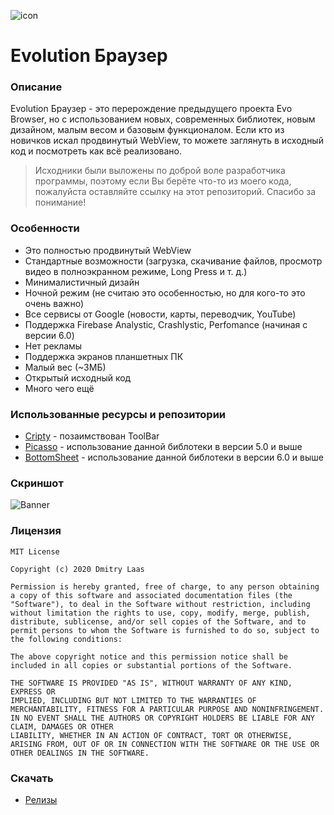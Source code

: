 ![icon](https://github.com/dmitrylaas/Evolution-Browser/blob/master/app/src/main/res/mipmap-xhdpi/ic_launcher.png)

# Evolution Браузер

### Описание
Evolution Браузер - это перерождение предыдущего проекта Evo Browser, но с использованием новых, современных библиотек, новым дизайном, малым весом и базовым функционалом. Если кто из новичков искал продвинутый WebView, то можете заглянуть в исходный код и посмотреть как всё реализовано.
>Исходники были выложены по доброй воле разработчика программы, поэтому если Вы берёте что-то из моего кода, пожалуйста оставляйте ссылку на этот репозиторий. Спасибо за понимание!

### Особенности
* Это полностью продвинутый WebView
* Стандартные возможности (загрузка, скачивание файлов, просмотр видео в полноэкранном режиме, Long Press и т. д.)
* Минималистичный дизайн
* Ночной режим (не считаю это особенностью, но для кого-то это очень важно)
* Все сервисы от Google (новости, карты, переводчик, YouTube)
* Поддержка Firebase Analystic, Crashlystic, Perfomance (начиная с версии 6.0)
* Нет рекламы
* Поддержка экранов планшетных ПК
* Малый вес (~3МБ)
* Открытый исходный код
* Много чего ещё

### Использованные ресурсы и репозитории
* [Cripty](https://github.com/F0x1d/Cripty) - позаимствован ToolBar
* [Picasso](https://github.com/square/picasso) - использование данной библотеки в версии 5.0 и выше
* [BottomSheet](https://github.com/soarcn/BottomSheet) - использование данной библотеки в версии 6.0 и выше

### Скриншот
![Banner](https://github.com/dmitrylaas/Evolution-Browser/blob/master/art/banner-evo.jpg)

### Лицензия
```
MIT License

Copyright (c) 2020 Dmitry Laas

Permission is hereby granted, free of charge, to any person obtaining a copy of this software and associated documentation files (the "Software"), to deal in the Software without restriction, including without limitation the rights to use, copy, modify, merge, publish, distribute, sublicense, and/or sell copies of the Software, and to permit persons to whom the Software is furnished to do so, subject to the following conditions:

The above copyright notice and this permission notice shall be included in all copies or substantial portions of the Software.

THE SOFTWARE IS PROVIDED "AS IS", WITHOUT WARRANTY OF ANY KIND, EXPRESS OR
IMPLIED, INCLUDING BUT NOT LIMITED TO THE WARRANTIES OF MERCHANTABILITY, FITNESS FOR A PARTICULAR PURPOSE AND NONINFRINGEMENT. IN NO EVENT SHALL THE AUTHORS OR COPYRIGHT HOLDERS BE LIABLE FOR ANY CLAIM, DAMAGES OR OTHER
LIABILITY, WHETHER IN AN ACTION OF CONTRACT, TORT OR OTHERWISE, ARISING FROM, OUT OF OR IN CONNECTION WITH THE SOFTWARE OR THE USE OR OTHER DEALINGS IN THE SOFTWARE.
```
### Скачать
* [Релизы](https://github.com/dmitrylaas/Evolution-Browser/releases)
